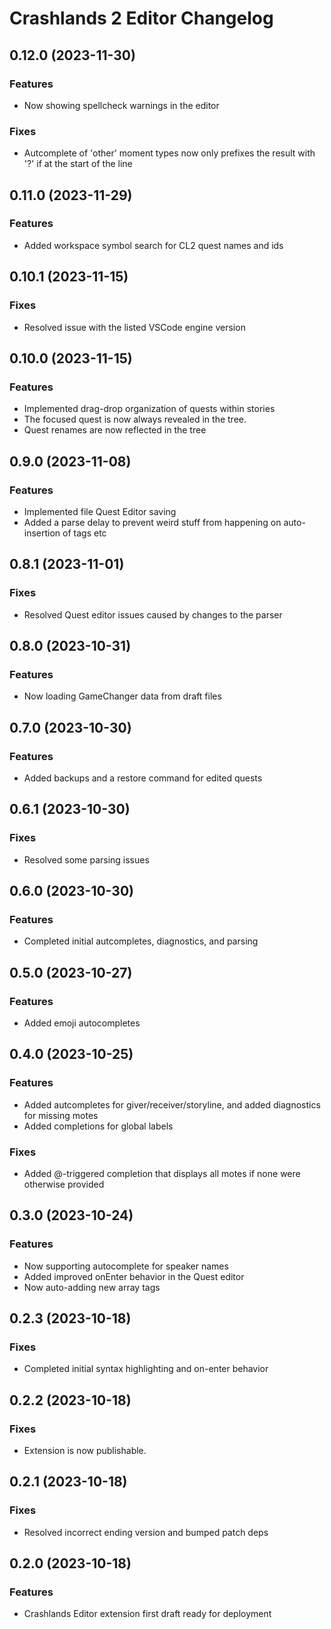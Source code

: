 # Crashlands 2 Editor Changelog

## 0.12.0 (2023-11-30)

### Features

- Now showing spellcheck warnings in the editor

### Fixes

- Autcomplete of 'other' moment types now only prefixes the result with '?' if at the start of the line

## 0.11.0 (2023-11-29)

### Features

- Added workspace symbol search for CL2 quest names and ids

## 0.10.1 (2023-11-15)

### Fixes

- Resolved issue with the listed VSCode engine version

## 0.10.0 (2023-11-15)

### Features

- Implemented drag-drop organization of quests within stories
- The focused quest is now always revealed in the tree.
- Quest renames are now reflected in the tree

## 0.9.0 (2023-11-08)

### Features

- Implemented file Quest Editor saving
- Added a parse delay to prevent weird stuff from happening on auto-insertion of tags etc

## 0.8.1 (2023-11-01)

### Fixes

- Resolved Quest editor issues caused by changes to the parser

## 0.8.0 (2023-10-31)

### Features

- Now loading GameChanger data from draft files

## 0.7.0 (2023-10-30)

### Features

- Added backups and a restore command for edited quests

## 0.6.1 (2023-10-30)

### Fixes

- Resolved some parsing issues

## 0.6.0 (2023-10-30)

### Features

- Completed initial autcompletes, diagnostics, and parsing

## 0.5.0 (2023-10-27)

### Features

- Added emoji autocompletes

## 0.4.0 (2023-10-25)

### Features

- Added autcompletes for giver/receiver/storyline, and added diagnostics for missing motes
- Added completions for global labels

### Fixes

- Added @-triggered completion that displays all motes if none were otherwise provided

## 0.3.0 (2023-10-24)

### Features

- Now supporting autocomplete for speaker names
- Added improved onEnter behavior in the Quest editor
- Now auto-adding new array tags

## 0.2.3 (2023-10-18)

### Fixes

- Completed initial syntax highlighting and on-enter behavior

## 0.2.2 (2023-10-18)

### Fixes

- Extension is now publishable.

## 0.2.1 (2023-10-18)

### Fixes

- Resolved incorrect ending version and bumped patch deps

## 0.2.0 (2023-10-18)

### Features

- Crashlands Editor extension first draft ready for deployment